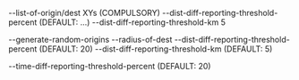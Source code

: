 --list-of-origin/dest XYs (COMPULSORY)
--dist-diff-reporting-threshold-percent  (DEFAULT: ...)
--dist-diff-reporting-threshold-km 5


--generate-random-origins 
--radius-of-dest 
--dist-diff-reporting-threshold-percent  (DEFAULT: 20)
--dist-diff-reporting-threshold-km (DEFAULT: 5)

--time-diff-reporting-threshold-percent  (DEFAULT: 20)